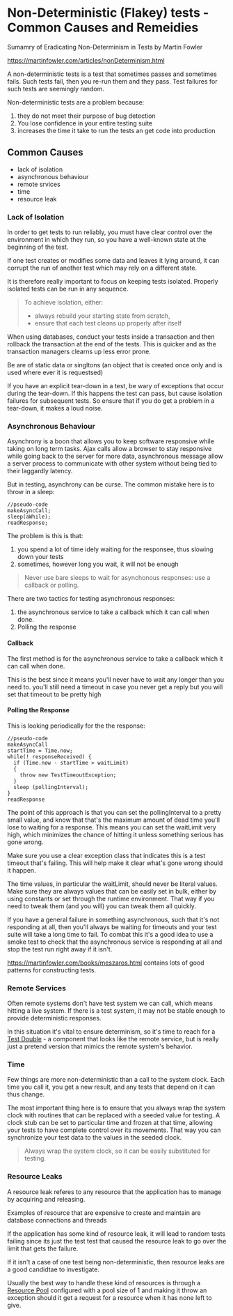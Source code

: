 # Non-Deterministic (Flakey) tests - Common Causes and Remeidies 

Sumamry of Eradicating Non-Determinism in Tests by Martin Fowler

https://martinfowler.com/articles/nonDeterminism.html

A non-deterministic tests is a test that sometimes passes and sometimes fails.  Such tests fail, then you re-run them and they pass. Test failures for such tests are seemingly random.

Non-deterministic tests are a problem because:
1. they do not meet their purpose of bug detection
2. You lose confidence in your entire testing suite
3. increases the time it take to run the tests an get code into production

## Common Causes
* lack of isolation
* asynchronous behaviour
* remote srvices
* time
* resource leak

### Lack of Isolation

In order to get tests to run reliably, you must have clear control over the environment in which they run, so you have a well-known state at the beginning of the test. 

If one test creates or modifies some data and leaves it lying around, it can corrupt the run of another test which may rely on a different state.

It is therefore really important to focus on keeping tests isolated. Properly isolated tests can be run in any sequence.

> To achieve isolation, either:
> * always rebuild your starting state from scratch,
> * ensure that each test cleans up properly after itself

When using databases, conduct your tests inside a transaction and then rollback the transaction at the end of the tests. This is quicker and as the transaction managers clearns up less error prone. 

Be are of static data or singltons (an object that is created once only and is used where ever it is requestsed)

If you have an explicit tear-down in a test, be wary of exceptions that occur during the tear-down. If this happens the test can pass, but cause isolation failures for subsequent tests. So ensure that if you do get a problem in a tear-down, it makes a loud noise.

### Asynchronous Behaviour
Asynchrony is a boon that allows you to keep software responsive while taking on long term tasks. Ajax calls allow a browser to stay responsive while going back to the server for more data, asynchronous message allow a server process to communicate with other system without being tied to their laggardly latency.

But in testing, asynchrony can be curse. The common mistake here is to throw in a sleep:

```
//pseudo-code
makeAsyncCall;
sleep(aWhile);
readResponse;
```

The problem is this is that:
1. you spend a lot of time idely waiting for the responsee, thus slowing down your tests
2. sometimes, however long you wait, it will not be enough

> Never use bare sleeps to wait for asynchonous responses: use a callback or polling.

There are two tactics for testing asynchronous responses:
1. the asynchronous service to take a callback which it can call when done.
2. Polling the response

#### Callback
The first method is for the asynchronous service to take a callback which it can call when done. 

This is the best since it means you'll never have to wait any longer than you need to. you'll still need a timeout in case you never get a reply but you will set that timeout to be pretty high

#### Polling the Response
This is looking periodically for the the response:

```
//pseudo-code
makeAsyncCall
startTime = Time.now;
while(! responseReceived) {
  if (Time.now - startTime > waitLimit) 
  {
    throw new TestTimeoutException;
  }
  sleep (pollingInterval);
}
readResponse
```

The point of this approach is that you can set the pollingInterval to a pretty small value, and know that that's the maximum amount of dead time you'll lose to waiting for a response. This means you can set the waitLimit very high, which minimizes the chance of hitting it unless something serious has gone wrong.

Make sure you use a clear exception class that indicates this is a test timeout that's failing. This will help make it clear what's gone wrong should it happen.

The time values, in particular the waitLimit, should never be literal values. Make sure they are always values that can be easily set in bulk, either by using constants or set through the runtime environment. That way if you need to tweak them (and you will) you can tweak them all quickly.

If you have a general failure in something asynchronous, such that it's not responding at all, then you'll always be waiting for timeouts and your test suite will take a long time to fail. To combat this it's a good idea to use a smoke test to check that the asynchronous service is responding at all and stop the test run right away if it isn't.

https://martinfowler.com/books/meszaros.html contains lots of good patterns for constructing tests.

### Remote Services
Often remote systems don't have test system we can call, which means hitting a live system. If there is a test system, it may not be stable enough to provide deterministic responses.

In this situation it's vital to ensure determinism, so it's time to reach for a [Test Double](https://martinfowler.com/bliki/TestDouble.html) - a component that looks like the remote service, but is really just a pretend version that mimics the remote system's behavior. 


### Time
Few things are more non-deterministic than a call to the system clock. Each time you call it, you get a new result, and any tests that depend on it can thus change. 

The most important thing here is to ensure that you always wrap the system clock with routines that can be replaced with a seeded value for testing. A clock stub can be set to particular time and frozen at that time, allowing your tests to have complete control over its movements. That way you can synchronize your test data to the values in the seeded clock.

> Always wrap the system clock, so it can be easily substituted for testing.

### Resource Leaks
A resource leak referes to any resource that the application has to manage by acquiring and releasing. 

Examples of resource that are expensive to create and maintain are database connections and threads

If the application has some kind of resource leak, it will lead to random tests failing since its just the test test that caused the resource leak to go over the limit that gets the failure. 

If it isn't a case of one test being non-deterministic, then resource leaks are a good candidtae to investigate. 

Usually the best way to handle these kind of resources is through a [Resource Pool](https://martinfowler.com/bliki/ResourcePool.html) configured with a pool size of 1 and making it throw an exception should it get a request for a resource when it has none left to give. 
